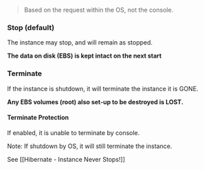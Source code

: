 > Based on the request within the OS, not the console.
### Stop (default)

The instance may stop, and will remain as stopped.

**The data on disk (EBS) is kept intact on the next start**
### Terminate

If the instance is shutdown, it will terminate the instance it is GONE.

**Any EBS volumes (root) also set-up to be destroyed is LOST.**

#### Terminate Protection

If enabled, it is unable to terminate by console.

Note: If shutdown by OS, it will still terminate the instance.

See [[Hibernate - Instance Never Stops!]]